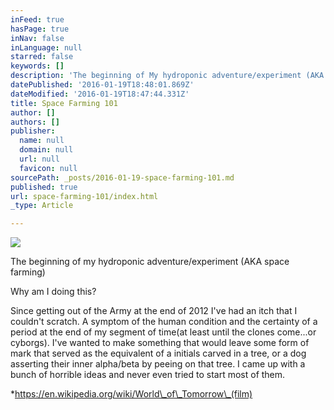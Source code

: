 ```yaml
---
inFeed: true
hasPage: true
inNav: false
inLanguage: null
starred: false
keywords: []
description: 'The beginning of My hydroponic adventure/experiment (AKA space farming) '
datePublished: '2016-01-19T18:48:01.869Z'
dateModified: '2016-01-19T18:47:44.331Z'
title: Space Farming 101
author: []
authors: []
publisher:
  name: null
  domain: null
  url: null
  favicon: null
sourcePath: _posts/2016-01-19-space-farming-101.md
published: true
url: space-farming-101/index.html
_type: Article

---
```

![](https://the-grid-user-content.s3-us-west-2.amazonaws.com/4fb18e7d-3fe4-4c38-93f7-5c3ab014a494.JPG)

The beginning of my hydroponic adventure/experiment (AKA space farming) 

Why am I doing this?

Since getting out of the Army at the end of 2012 I've had an itch that I couldn't scratch. A symptom of the human condition and the certainty of a period at the end of my segment of time(at least until the clones come...or cyborgs). I've wanted to make something that would leave some form of mark that served as the equivalent of a initials carved in a tree, or a dog asserting their inner alpha/beta by peeing on that tree. I came up with a bunch of horrible ideas and never even tried to start most of them.

\*https://en.wikipedia.org/wiki/World\_of\_Tomorrow\_(film)